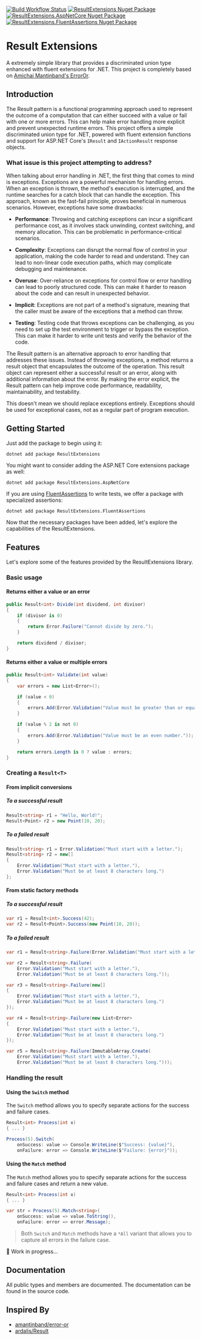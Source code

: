[![Build Workflow Status](https://img.shields.io/github/actions/workflow/status/pedrior/result-extensions/build.yml?label=build)](https://github.com/pedrior/result-extensions/actions/workflows/build.yml)
[![ResultExtensions Nuget Package](https://img.shields.io/nuget/v/ResultExtensions?label=ResultExtensions)](https://www.nuget.org/packages/ResultExtensions)
[![ResultExtensions.AspNetCore Nuget Package](https://img.shields.io/nuget/v/ResultExtensions.AspNetCore?label=ResultExtensions.AspNetCore)](https://www.nuget.org/packages/ResultExtensions.AspNetCore)
[![ResultExtensions.FluentAssertions Nuget Package](https://img.shields.io/nuget/v/ResultExtensions.FluentAssertions?label=ResultExtensions.FluentAssertions)](https://www.nuget.org/packages/ResultExtensions.FluentAssertions)

# Result Extensions

A extremely simple library that provides a discriminated union type enhanced with fluent extensions for .NET. This project is completely based on [Amichai Mantinband's ErrorOr](https://github.com/amantinband/error-or).

## Introduction

The Result pattern is a functional programming approach used to represent the outcome of a computation that can either
succeed with a value or fail with one or more errors. This can help make error handling more explicit and prevent
unexpected runtime errors. This project offers a simple discriminated union type for .NET, powered with fluent 
extension functions and support for ASP.NET Core's `IResult` and `IActionResult` response objects.

### What issue is this project attempting to address?

When talking about error handling in .NET, the first thing that comes to mind is exceptions. Exceptions are a powerful
mechanism for handling errors. When an exception is thrown, the method's execution is interrupted, and the runtime
searches for a catch block that can handle the exception. This approach, known as the fast-fail principle, proves
beneficial in numerous scenarios. However, exceptions have some drawbacks:

- __Performance__: Throwing and catching exceptions can incur a significant performance cost, as it involves stack
  unwinding, context switching, and memory allocation. This can be problematic in performance-critical scenarios.

- __Complexity__: Exceptions can disrupt the normal flow of control in your application, making the code harder to read
and understand. They can lead to non-linear code execution paths, which may complicate debugging and maintenance.

- __Overuse__: Over-reliance on exceptions for control flow or error handling can lead to poorly structured code. This
  can make it harder to reason about the code and can result in unexpected behavior.

- __Implicit__: Exceptions are not part of a method's signature, meaning that the caller must be aware of the exceptions
  that a method can throw.

- __Testing__: Testing code that throws exceptions can be challenging, as you need to set up the test environment to
  trigger or bypass the exception. This can make it harder to write unit tests and verify the behavior of the code.

The Result pattern is an alternative approach to error handling that addresses these issues. Instead of throwing
exceptions, a method returns a result object that encapsulates the outcome of the operation. This result object can
represent either a successful result or an error, along with additional information about the error. By making the error
explicit, the Result pattern can help improve code performance, readability, maintainability, and testability.

This doesn't mean we should replace exceptions entirely. Exceptions should be used for exceptional cases, not as a 
regular part of program execution.

## Getting Started

Just add the package to begin using it:

```shell
dotnet add package ResultExtensions
```

You might want to consider adding the ASP.NET Core extensions package as well:

```shell
dotnet add package ResultExtensions.AspNetCore
```

If you are using [FluentAssertions](https://github.com/fluentassertions/fluentassertions) to write tests, we offer a package with specialized assertions:

```shell
dotnet add package ResultExtensions.FluentAssertions
```

Now that the necessary packages have been added, let's explore the capabilities of the ResultExtensions.

## Features

Let's explore some of the features provided by the ResultExtensions library.

### Basic usage

#### Returns either a value or an error

```csharp
public Result<int> Divide(int dividend, int divisor)
{
    if (divisor is 0)
    {
        return Error.Failure("Cannot divide by zero.");
    }

    return dividend / divisor;
}
```

#### Returns either a value or multiple errors

```csharp
public Result<int> Validate(int value)
{
    var errors = new List<Error>();

    if (value < 0)
    {
        errors.Add(Error.Validation("Value must be greater than or equal to zero."));
    }

    if (value % 2 is not 0)
    {
        errors.Add(Error.Validation("Value must be an even number."));
    }

    return errors.Length is 0 ? value : errors;
}
```

### Creating a `Result<T>`

#### From implicit conversions

##### To a successful result

```csharp
Result<string> r1 = "Hello, World!";
Result<Point> r2 = new Point(10, 20);
```

##### To a failed result

```csharp
Result<string> r1 = Error.Validation("Must start with a letter.");
Result<string> r2 = new[] 
{ 
    Error.Validation("Must start with a letter."),
    Error.Validation("Must be at least 8 characters long.")
};
```

#### From static factory methods

##### To a successful result

```csharp
var r1 = Result<int>.Success(42);
var r2 = Result<Point>.Success(new Point(10, 20));
```

##### To a failed result

```csharp
var r1 = Result<string>.Failure(Error.Validation("Must start with a letter."));

var r2 = Result<string>.Failure(
    Error.Validation("Must start with a letter."),
    Error.Validation("Must be at least 8 characters long."));

var r3 = Result<string>.Failure(new[]
{
    Error.Validation("Must start with a letter."),
    Error.Validation("Must be at least 8 characters long.")
});

var r4 = Result<string>.Failure(new List<Error>
{
    Error.Validation("Must start with a letter."),
    Error.Validation("Must be at least 8 characters long.")
});

var r5 = Result<string>.Failure(ImmutableArray.Create(
    Error.Validation("Must start with a letter."),
    Error.Validation("Must be at least 8 characters long.")));
```

### Handling the result

#### Using the `Switch` method

The `Switch` method allows you to specify separate actions for the success and failure cases.

```csharp
Result<int> Process(int x)
{ ... }

Process(5).Switch(
    onSuccess: value => Console.WriteLine($"Success: {value}"),
    onFailure: error => Console.WriteLine($"Failure: {error}"));
```

#### Using the `Match` method

The `Match` method allows you to specify separate actions for the success and failure cases and return a new value.

```csharp
Result<int> Process(int x)
{ ... }

var str = Process(5).Match<string>(
    onSuccess: value => value.ToString(),
    onFailure: error => error.Message);
```

> Both `Switch` and `Match` methods have a `*All` variant that allows you to capture all errors in the failure case.

:construction: Work in progress...

## Documentation

All public types and members are documented. The documentation can be found in the source code.

## Inspired By

- [amantinband/error-or](https://github.com/amantinband/error-or)
- [ardalis/Result](https://github.com/ardalis/Result)
